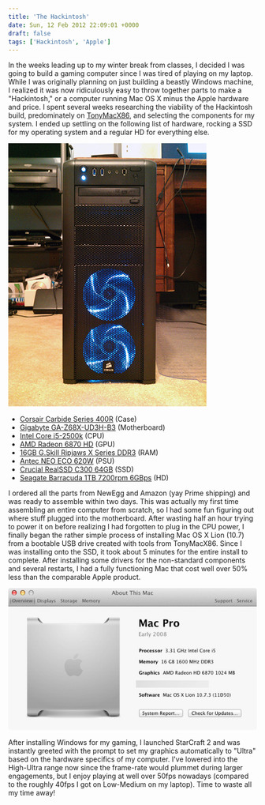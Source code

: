 ```yaml
---
title: 'The Hackintosh'
date: Sun, 12 Feb 2012 22:09:01 +0000
draft: false
tags: ['Hackintosh', 'Apple']
---
```


In the weeks leading up to my winter break from classes, I decided I was going to build a gaming computer since I was tired of playing on my laptop. While I was originally planning on just building a beastly Windows machine, I realized it was now ridiculously easy to throw together parts to make a "Hackintosh," or a computer running Mac OS X minus the Apple hardware and price. I spent several weeks researching the viability of the Hackintosh build, predominately on [TonyMacX86](http://www.tonymacx86.com/), and selecting the components for my system. I ended up settling on the following list of hardware, rocking a SSD for my operating system and a regular HD for everything else.

![Hackintosh Front](HackintoshFront.jpg)

*   [Corsair Carbide Series 400R](http://www.newegg.com/Product/Product.aspx?Item=N82E16811139008) (Case)
*   [Gigabyte GA-Z68X-UD3H-B3](http://www.newegg.com/Product/Product.aspx?Item=N82E16813128498) (Motherboard)
*   [Intel Core i5-2500k](http://www.newegg.com/Product/Product.aspx?Item=N82E16819115072) (CPU)
*   [AMD Radeon 6870 HD](http://www.newegg.com/Product/Product.aspx?Item=N82E16814150521&T) (GPU)
*   [16GB G.Skill Ripjaws X Series DDR3](http://www.newegg.com/Product/Product.aspx?Item=N82E16820231429) (RAM)
*   [Antec NEO ECO 620W](http://www.newegg.com/Product/Product.aspx?Item=N82E16817371031) (PSU)
*   [Crucial RealSSD C300 64GB](http://www.newegg.com/Product/Product.aspx?Item=N82E16820148357) (SSD)
*   [Seagate Barracuda 1TB 7200rpm 6GBps](http://www.newegg.com/Product/Product.aspx?Item=N82E16822148697) (HD)

I ordered all the parts from NewEgg and Amazon (yay Prime shipping) and was ready to assemble within two days. This was actually my first time assembling an entire computer from scratch, so I had some fun figuring out where stuff plugged into the motherboard. After wasting half an hour trying to power it on before realizing I had forgotten to plug in the CPU power, I finally began the rather simple process of installing Mac OS X Lion (10.7) from a bootable USB drive created with tools from TonyMacX86. Since I was installing onto the SSD, it took about 5 minutes for the entire install to complete. After installing some drivers for the non-standard components and several restarts, I had a fully functioning Mac that cost well over 50% less than the comparable Apple product.

!["About This Mac"](AboutThisMac.jpg)

After installing Windows for my gaming, I launched StarCraft 2 and was instantly greeted with the prompt to set my graphics automatically to "Ultra" based on the hardware specifics of my computer. I've lowered into the High-Ultra range now since the frame-rate would plummet during larger engagements, but I enjoy playing at well over 50fps nowadays (compared to the roughly 40fps I got on Low-Medium on my laptop). Time to waste all my time away!